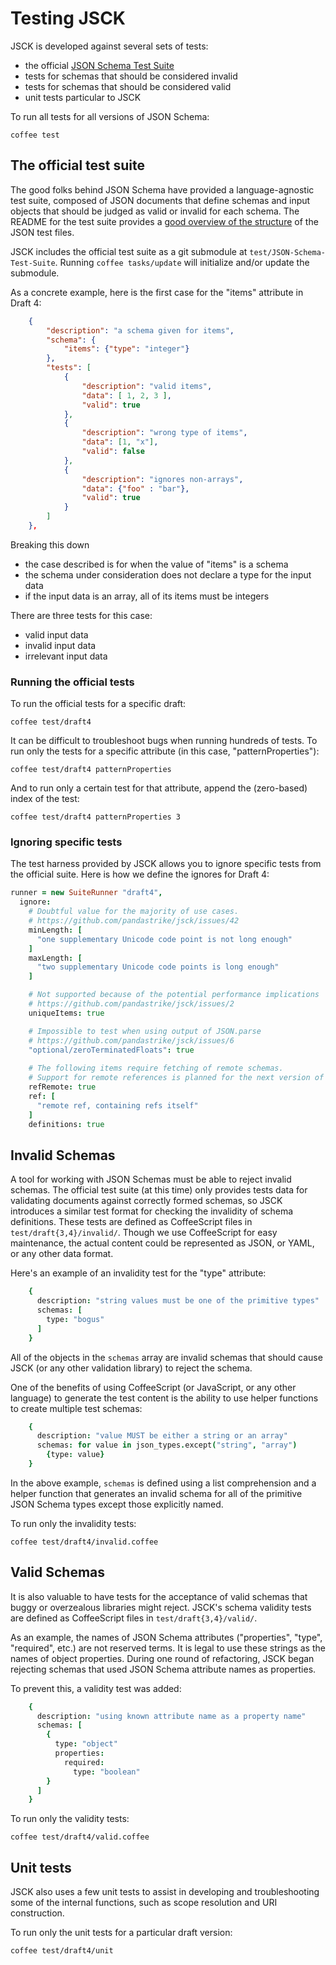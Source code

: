 # Testing JSCK

JSCK is developed against several sets of tests:

* the official [JSON Schema Test Suite][canonical]
* tests for schemas that should be considered invalid
* tests for schemas that should be considered valid
* unit tests particular to JSCK

To run all tests for all versions of JSON Schema:

    coffee test


## The official test suite

The good folks behind JSON Schema have provided a language-agnostic test suite,
composed of JSON documents that define schemas and input objects that should be
judged as valid or invalid for each schema. The README for the test suite
provides a
[good overview of the structure](https://github.com/json-schema/JSON-Schema-Test-Suite#structure-of-a-test)
of the JSON test files.

JSCK includes the official test suite as a git submodule at
`test/JSON-Schema-Test-Suite`. Running `coffee tasks/update` will initialize
and/or update the submodule.


As a concrete example, here is the first case for the "items" attribute in Draft 4:

```json
    {
        "description": "a schema given for items",
        "schema": {
            "items": {"type": "integer"}
        },
        "tests": [
            {
                "description": "valid items",
                "data": [ 1, 2, 3 ],
                "valid": true
            },
            {
                "description": "wrong type of items",
                "data": [1, "x"],
                "valid": false
            },
            {
                "description": "ignores non-arrays",
                "data": {"foo" : "bar"},
                "valid": true
            }
        ]
    },

```


Breaking this down

* the case described is for when the value of "items" is a schema
* the schema under consideration does not declare a type for the input data
* if the input data is an array, all of its items must be integers

There are three tests for this case:

* valid input data
* invalid input data
* irrelevant input data


### Running the official tests

To run the official tests for a specific draft:

    coffee test/draft4

It can be difficult to troubleshoot bugs when running hundreds of tests.
To run only the tests for a specific attribute (in this case,
"patternProperties"):

    coffee test/draft4 patternProperties

And to run only a certain test for that attribute, append the (zero-based)
index of the test:

    coffee test/draft4 patternProperties 3


### Ignoring specific tests

The test harness provided by JSCK allows you to ignore specific tests from
the official suite. Here is how we define the ignores for Draft 4:

```coffee
runner = new SuiteRunner "draft4",
  ignore:
    # Doubtful value for the majority of use cases.
    # https://github.com/pandastrike/jsck/issues/42
    minLength: [
      "one supplementary Unicode code point is not long enough"
    ]
    maxLength: [
      "two supplementary Unicode code points is long enough"
    ]

    # Not supported because of the potential performance implications
    # https://github.com/pandastrike/jsck/issues/2
    uniqueItems: true

    # Impossible to test when using output of JSON.parse
    # https://github.com/pandastrike/jsck/issues/6
    "optional/zeroTerminatedFloats": true
    
    # The following items require fetching of remote schemas.
    # Support for remote references is planned for the next version of JSCK
    refRemote: true
    ref: [
      "remote ref, containing refs itself"
    ]
    definitions: true

```



## Invalid Schemas

A tool for working with JSON Schemas must be able to reject invalid schemas.
The official test suite (at this time) only provides tests data for validating
documents against correctly formed schemas, so JSCK introduces a similar
test format for checking the invalidity of schema definitions.  These tests
are defined as CoffeeScript files in `test/draft{3,4}/invalid/`.  Though we
use CoffeeScript for easy maintenance, the actual content could be represented
as JSON, or YAML, or any other data format.

Here's an example of an invalidity test for the "type" attribute:

```coffee
    {
      description: "string values must be one of the primitive types"
      schemas: [
        type: "bogus"
      ]
    }

```


All of the objects in the `schemas` array are invalid schemas that should
cause JSCK (or any other validation library) to reject the schema.

One of the benefits of using CoffeeScript (or JavaScript, or any other
language) to generate the test content is the ability to use helper functions
to create multiple test schemas:

```coffee
    {
      description: "value MUST be either a string or an array"
      schemas: for value in json_types.except("string", "array")
        {type: value}
    }

```


In the above example, `schemas` is defined using a list comprehension and a 
helper function that generates an invalid schema for all of the primitive JSON
Schema types except those explicitly named.

To run only the invalidity tests:

    coffee test/draft4/invalid.coffee

## Valid Schemas

It is also valuable to have tests for the acceptance of valid schemas that
buggy or overzealous libraries might reject.  JSCK's schema validity tests
are defined as CoffeeScript files in `test/draft{3,4}/valid/`.

As an example, the names of JSON Schema attributes ("properties", "type",
"required", etc.) are not reserved terms.  It is legal to use these strings
as the names of object properties.  During one round of refactoring, JSCK
began rejecting schemas that used JSON Schema attribute names as properties.

To prevent this, a validity test was added:

```coffee
    {
      description: "using known attribute name as a property name"
      schemas: [
        {
          type: "object"
          properties:
            required:
              type: "boolean"
        }
      ]
    }

```



To run only the validity tests:

    coffee test/draft4/valid.coffee


## Unit tests

JSCK also uses a few unit tests to assist in developing and troubleshooting
some of the internal functions, such as scope resolution and URI construction.

To run only the unit tests for a particular draft version:

    coffee test/draft4/unit


[canonical]:https://github.com/json-schema/JSON-Schema-Test-Suite
